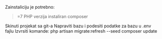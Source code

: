 Zainstaliciju je potrebno:

>=7 PHP verzija
instaliran composer

Skinuti projekat sa git-a
Napraviti bazu i podesiti podatke za bazu u .env fajlu
Izvrsiti komande:
    php artisan migrate:refresh --seed
    composer update
